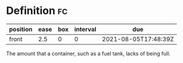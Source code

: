 # Definition <span class="tag" tag-name="fc"><span class="smallcaps">fc</span></span>

<div class="REVIEW_DATA drawer">

| position | ease | box | interval | due                  |
|----------|------|-----|----------|----------------------|
| front    | 2.5  | 0   | 0        | 2021-08-05T17:48:39Z |

</div>

The amount that a container, such as a fuel tank, lacks of being full.
